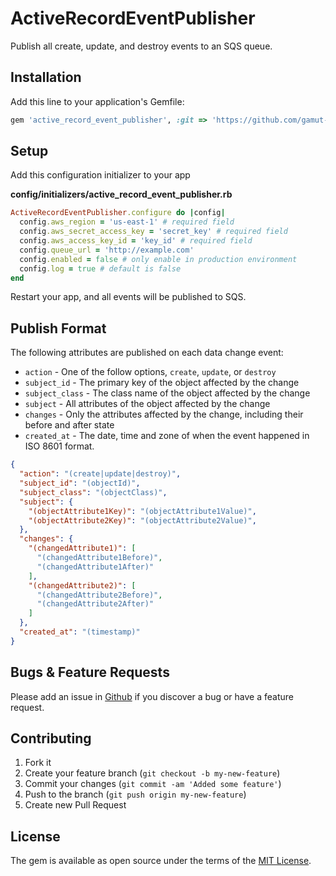 ActiveRecordEventPublisher
==========================

Publish all create, update, and destroy events to an SQS queue.

## Installation
Add this line to your application's Gemfile:

```ruby
gem 'active_record_event_publisher', :git => 'https://github.com/gamut-code/active_record_event_publisher'
```

## Setup
Add this configuration initializer to your app

**config/initializers/active_record_event_publisher.rb**

```ruby
ActiveRecordEventPublisher.configure do |config|
  config.aws_region = 'us-east-1' # required field
  config.aws_secret_access_key = 'secret_key' # required field
  config.aws_access_key_id = 'key_id' # required field
  config.queue_url = 'http://example.com'
  config.enabled = false # only enable in production environment
  config.log = true # default is false
end
```

Restart your app, and all events will be published to SQS.

## Publish Format

The following attributes are published on each data change event:

* `action` - One of the follow options, `create`, `update`, or `destroy`
* `subject_id` - The primary key of the object affected by the change
* `subject_class` - The class name of the object affected by the change
* `subject` - All attributes of the object affected by the change
* `changes` - Only the attributes affected by the change, including their before and after state
* `created_at` - The date, time and zone of when the event happened in ISO 8601 format.

```json
{
  "action": "(create|update|destroy)",
  "subject_id": "(objectId)",
  "subject_class": "(objectClass)",
  "subject": {
    "(objectAttribute1Key)": "(objectAttribute1Value)",
    "(objectAttribute2Key)": "(objectAttribute2Value)",
  },
  "changes": {
    "(changedAttribute1)": [
      "(changedAttribute1Before)",
      "(changedAttribute1After)"
    ],
    "(changedAttribute2)": [
      "(changedAttribute2Before)",
      "(changedAttribute2After)"
    ]
  },
  "created_at": "(timestamp)"
}
```

## Bugs & Feature Requests
Please add an issue in [Github](https://github.com/gamut-code/active_record_event_publisher/issues) if you discover a bug or have a feature request.

## Contributing

1. Fork it
2. Create your feature branch (`git checkout -b my-new-feature`)
3. Commit your changes (`git commit -am 'Added some feature'`)
4. Push to the branch (`git push origin my-new-feature`)
5. Create new Pull Request

## License
The gem is available as open source under the terms of the [MIT License](http://opensource.org/licenses/MIT).
